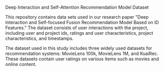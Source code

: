 Deep Interaction and Self-Attention Recommendation Model Dataset

This repository contains data sets used in our research paper "Deep Interaction and Self-focused Fusion Recommendation Model Based on ID Features." The dataset consists of user interactions with the project, including user and project ids, ratings and user characteristics, project characteristics, and timestamps.

The dataset used in this study includes three widely used datasets for recommendation systems: MovieLens 100k, MovieLens 1M, and KuaiRec. These datasets contain user ratings on various items such as movies and online content.
